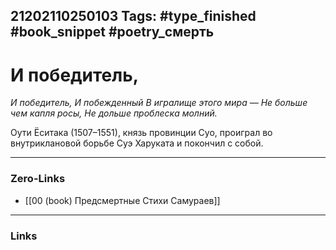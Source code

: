 21202110250103
Tags: #type_finished #book_snippet #poetry_смерть
---
# И победитель,

*И победитель,
И побежденный
В игралище этого мира —
Не больше чем капля росы,
Не дольше проблеска молний.*

Оути Ёситака (1507–1551), князь провинции Суо, проиграл во внутриклановой борьбе Суэ Харуката и покончил с собой. 

---
### Zero-Links
- [[00 (book) Предсмертные Стихи Самураев]]
---
### Links
